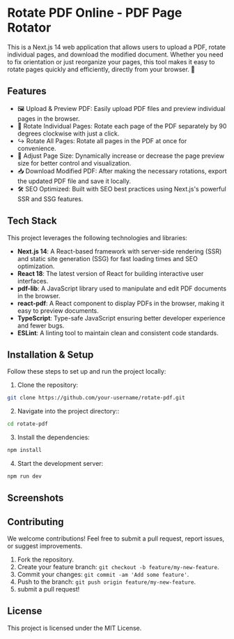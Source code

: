 # Rotate PDF Online - PDF Page Rotator

This is a Next.js 14 web application that allows users to upload a PDF, rotate individual pages, and download the modified document. Whether you need to fix orientation or just reorganize your pages, this tool makes it easy to rotate pages quickly and efficiently, directly from your browser. 🚀

## Features
 - 🖼 Upload & Preview PDF: Easily upload PDF files and preview individual pages in the browser.
 - 🔄 Rotate Individual Pages: Rotate each page of the PDF separately by 90 degrees clockwise with just a click.
 - ↪️ Rotate All Pages: Rotate all pages in the PDF at once for convenience.
 - 📏 Adjust Page Size: Dynamically increase or decrease the page preview size for better control and visualization.
 - 📥 Download Modified PDF: After making the necessary rotations, export the updated PDF file and save it locally.
 - 🛠 SEO Optimized: Built with SEO best practices using Next.js's powerful SSR and SSG features.

## Tech Stack
This project leverages the following technologies and libraries:

 - **Next.js 14**: A React-based framework with server-side rendering (SSR) and static site generation (SSG) for fast loading times and SEO optimization.
 - **React 18**: The latest version of React for building interactive user interfaces.
 - **pdf-lib**: A JavaScript library used to manipulate and edit PDF documents in the browser.
 - **react-pdf**: A React component to display PDFs in the browser, making it easy to preview documents.
 - **TypeScript**: Type-safe JavaScript ensuring better developer experience and fewer bugs.
 - **ESLint**: A linting tool to maintain clean and consistent code standards.

## Installation & Setup
Follow these steps to set up and run the project locally:

1. Clone the repository:
```bash
git clone https://github.com/your-username/rotate-pdf.git
```

2. Navigate into the project directory::
```bash
cd rotate-pdf
```

3. Install the dependencies:
```bash
npm install
```

4. Start the development server:
```bash
npm run dev
```

## Screenshots

## Contributing
We welcome contributions! Feel free to submit a pull request, report issues, or suggest improvements.

1. Fork the repository.
2. Create your feature branch: `git checkout -b feature/my-new-feature`.
3. Commit your changes: `git commit -am 'Add some feature'`.
4. Push to the branch: `git push origin feature/my-new-feature`.
5. submit a pull request!

## License
This project is licensed under the MIT License.